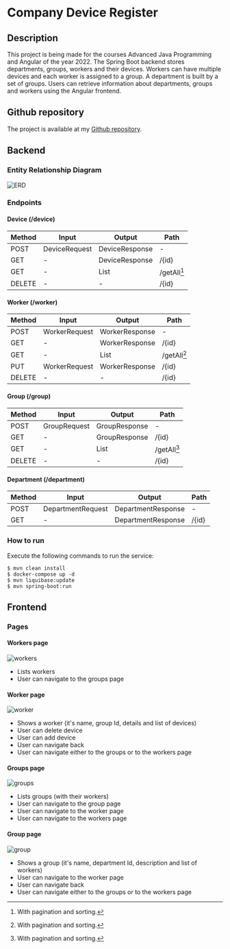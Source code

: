 # Company Device Register

## Description
This project is being made for the courses Advanced Java Programming and Angular of the year 2022.
The Spring Boot backend stores departments, groups, workers and their devices.
Workers can have multiple devices and each worker is assigned to a group. A department is built by a set of groups.
Users can retrieve information about departments, groups and workers using the Angular frontend.

## Github repository
The project is available at my [Github repository](https://github.com/feczkob/CompanyDeviceRegister).

## Backend

### Entity Relationship Diagram

![ERD](images/erd.png?raw=true "ERD")

### Endpoints

#### Device (/device)

| Method | Input         | Output          | Path        |
|--------|---------------|-----------------|-------------|
| POST   | DeviceRequest | DeviceResponse  | -           |
| GET    | -             | DeviceResponse  | /{id}       |
| GET    | -             | List            | /getAll[^1] |
| DELETE | -             | -               | /{id}       |

[^1]: With pagination and sorting.

#### Worker (/worker)

| Method | Input         | Output         | Path        |
|--------|---------------|----------------|-------------|
| POST   | WorkerRequest | WorkerResponse | -           |
| GET    | -             | WorkerResponse | /{id}       |
| GET    | -             | List           | /getAll[^1] |
| PUT    | WorkerRequest | WorkerResponse | /{id}       |
| DELETE | -             | -              | /{id}       |

#### Group (/group)

| Method | Input        | Output        | Path        |
|--------|--------------|---------------|-------------|
| POST   | GroupRequest | GroupResponse | -           |
| GET    | -            | GroupResponse | /{id}       |
| GET    | -            | List          | /getAll[^1] |
| DELETE | -            | -             | /{id}       |

#### Department (/department)

| Method | Input             | Output             | Path  |
|--------|-------------------|--------------------|-------|
| POST   | DepartmentRequest | DepartmentResponse | -     |
| GET    | -                 | DepartmentResponse | /{id} |

### How to run

Execute the following commands to run the service:

```console
$ mvn clean install
$ docker-compose up -d
$ mvn liquibase:update
$ mvn spring-boot:run
```

## Frontend

### Pages

#### Workers page

![workers](images/workers.png?raw=true "workers")

- Lists workers
- User can navigate to the groups page

#### Worker page

![worker](images/worker.png?raw=true "worker")

- Shows a worker (it's name, group Id, details and list of devices)
- User can delete device
- User can add device
- User can navigate back
- User can navigate either to the groups or to the workers page

#### Groups page

![groups](images/groups.png?raw=true "groups")

- Lists groups (with their workers)
- User can navigate to the group page
- User can navigate to the worker page
- User can navigate to the workers page

#### Group page

![group](images/group.png?raw=true "group")

- Shows a group (it's name, department Id, description and list of workers)
- User can navigate to the worker page
- User can navigate back
- User can navigate either to the groups or to the workers page